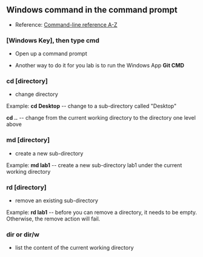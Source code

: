 ## Windows command in the command prompt

* Reference: [Command-line reference A-Z](https://technet.microsoft.com/en-us/library/bb490890.aspx)

### [Windows Key], then type **cmd**

* Open up a command prompt

* Another way to do it for you lab is to run the Windows App **Git CMD**

### cd [directory]

* change directory

Example: **cd Desktop**  -- change to a sub-directory called "Desktop"

**cd ..** -- change from the current working directory to the directory one level above

### md [directory]

* create a new sub-directory

Example: **md lab1** -- create a new sub-directory lab1 under the current working directory

### rd [directory]

* remove an existing sub-directory

Example: **rd lab1** -- before you can remove a directory, it needs to be empty. Otherwise, the remove action will fail.

### dir or dir/w

* list the content of the current working directory

